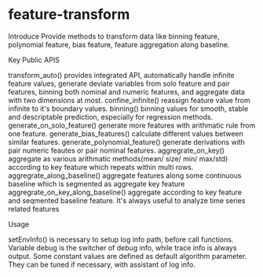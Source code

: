 # feature-transform
Introduce
Provide methods to transform data like binning feature, polynomial feature, bias feature, feature aggregation along baseline.

Key Public APIS

transform_auto() provides integrated API, automatically handle infinite feature values, generate deviate variables from solo feature and pair features, binning both nominal and numeric features, and aggregate data with two dimensions at most.
confine_infinite() reassign feature value from infinite to it's boundary values.
binning() binning values for smooth, stable and descriptable prediction, especially for regression methods.
generate_on_solo_feature() generate more features with arithmatic rule from one feature.
generate_bias_features() calculate different values between similar features.
generate_polynomial_feature() generate derivations with pair numeric feautes or pair nominal features.
aggregrate_on_key() aggregate as various arithmatic methods(mean/ size/ min/ max/std) according to key feature which repeats within multi rows.
aggregrate_along_baseline() aggregate features along some continuous baseline which is segmented as aggregate key feature
aggregrate_on_key_along_baseline() aggregate according to key feature and seqmented baseline feature. It's always useful to analyze time series related features

Usage

setEnvInfo() is necessary to setup log info path, before call functions. Variable debug is the switcher of debug info, while trace info is always output. Some constant values are defined as default algorithm parameter. They can be tuned if necessary, with assistant of log info.
